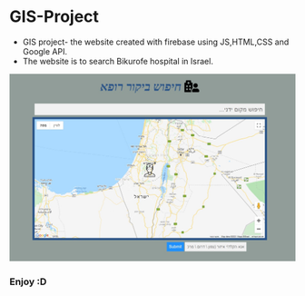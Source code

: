 # GIS-Project
- GIS project- the website created with firebase using JS,HTML,CSS and Google API.
- The website is to search Bikurofe hospital in Israel.

![](Image.jpg)

### Enjoy :D
